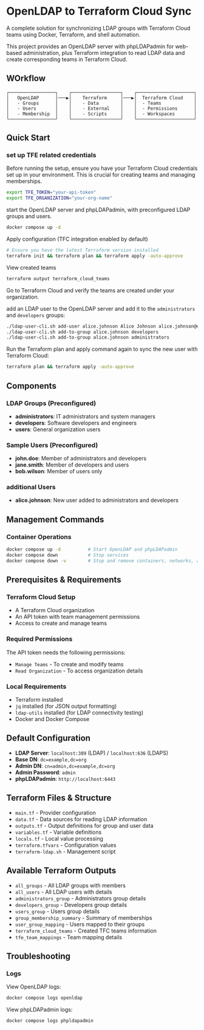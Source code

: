 # OpenLDAP to Terraform Cloud Sync

A complete solution for synchronizing LDAP groups with Terraform Cloud teams using Docker, Terraform, and shell automation.

This project provides an OpenLDAP server with phpLDAPadmin for web-based administration, plus Terraform integration to read LDAP data and create corresponding teams in Terraform Cloud.

## WOrkflow

```text
┌─────────────────┐    ┌──────────────────┐    ┌─────────────────────┐
│   OpenLDAP      │───▶│    Terraform     │───▶│  Terraform Cloud    │
│   - Groups      │    │    - Data        │    │  - Teams            │
│   - Users       │    │    - External    │    │  - Permissions      │
│   - Membership  │    │    - Scripts     │    │  - Workspaces       │
└─────────────────┘    └──────────────────┘    └─────────────────────┘
```

## Quick Start

### set up TFE related credentials

Before running the setup, ensure you have your Terraform Cloud credentials set up in your environment. This is crucial for creating teams and managing memberships.

```bash
export TFE_TOKEN="your-api-token"
export TFE_ORGANIZATION="your-org-name"
```

start the OpenLDAP server and phpLDAPadmin, with preconfigured LDAP groups and users.

```bash
docker compose up -d
```

Apply configuration (TFC integration enabled by default)

```bash
# Ensure you have the latest Terraform version installed
terraform init && terraform plan && terraform apply -auto-approve
```

View created teams

```bash
terraform output terraform_cloud_teams
```

Go to Terraform Cloud and verify the teams are created under your organization.

add an LDAP user to the OpenLDAP server and add it to the `administrators` and `developers` groups:

```bash
./ldap-user-cli.sh add-user alice.johnson Alice Johnson alice.johnson@example.org password123
./ldap-user-cli.sh add-to-group alice.johnson developers
./ldap-user-cli.sh add-to-group alice.johnson administrators
```

Run the Terraform plan and apply command again to sync the new user with Terraform Cloud:

```bash
terraform plan && terraform apply -auto-approve
```

## Components

### LDAP Groups (Preconfigured)

- **administrators**: IT administrators and system managers
- **developers**: Software developers and engineers
- **users**: General organization users

### Sample Users (Preconfigured)

- **john.doe**: Member of administrators and developers
- **jane.smith**: Member of developers and users
- **bob.wilson**: Member of users only

### additional Users

- **alice.johnson**: New user added to administrators and developers

## Management Commands

### Container Operations

```bash
docker compose up -d          # Start OpenLDAP and phpLDAPadmin
docker compose down           # Stop services
docker compose down -v        # Stop and remove containers, networks, and volumes
```

## Prerequisites & Requirements

### Terraform Cloud Setup

- A Terraform Cloud organization
- An API token with team management permissions
- Access to create and manage teams

### Required Permissions

The API token needs the following permissions:

- `Manage Teams` - To create and modify teams
- `Read Organization` - To access organization details

### Local Requirements

- Terraform installed
- `jq` installed (for JSON output formatting)
- `ldap-utils` installed (for LDAP connectivity testing)
- Docker and Docker Compose

## Default Configuration

- **LDAP Server**: `localhost:389` (LDAP) / `localhost:636` (LDAPS)
- **Base DN**: `dc=example,dc=org`
- **Admin DN**: `cn=admin,dc=example,dc=org`
- **Admin Password**: `admin`
- **phpLDAPadmin**: `http://localhost:6443`

## Terraform Files & Structure

- `main.tf` - Provider configuration
- `data.tf` - Data sources for reading LDAP information
- `outputs.tf` - Output definitions for group and user data
- `variables.tf` - Variable definitions
- `locals.tf` - Local value processing
- `terraform.tfvars` - Configuration values
- `terraform-ldap.sh` - Management script

## Available Terraform Outputs

- `all_groups` - All LDAP groups with members
- `all_users` - All LDAP users with details
- `administrators_group` - Administrators group details
- `developers_group` - Developers group details
- `users_group` - Users group details
- `group_membership_summary` - Summary of memberships
- `user_group_mapping` - Users mapped to their groups
- `terraform_cloud_teams` - Created TFC teams information
- `tfe_team_mappings` - Team mapping details

## Troubleshooting

### Logs

View OpenLDAP logs:

```bash
docker compose logs openldap
```

View phpLDAPadmin logs:

```bash
docker compose logs phpldapadmin
```
